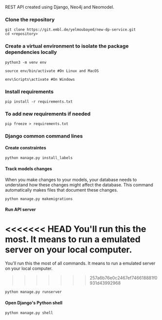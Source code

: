 REST API created using Django, Neo4j and Neomodel.

### Clone the repository
~~~
git clone https://git.embl.de/yelmoubayed/new-dp-service.git    
cd <repository>
~~~

### Create a virtual environment to isolate the package dependencies locally
~~~
python3 -m venv env 
~~~
~~~
source env/bin/activate #On Linux and MacOS  
~~~
~~~
env\Scripts\activate #On Windows    
~~~

### Install requirements
~~~
pip install -r requirements.txt
~~~

### To add new requirements if needed 
~~~
pip freeze > requirements.txt
~~~

### Django common command lines

#### Create constraintes
~~~
python manage.py install_labels 
~~~

#### Track models changes
When you make changes to your models, your database needs to understand how these changes might affect the database. This command automatically makes files that document these changes.
~~~
python manage.py makemigrations
~~~

#### Run API server
<<<<<<< HEAD
You'll run this the most. It means to run a emulated server on your local computer.
=======
You'll run this the most of all commands. It means to run a emulated server on your local computer.
>>>>>>> 257a6b76e0c2467ef746618881f0931d43992968
~~~
python manage.py runserver
~~~

#### Open Django's Python shell
~~~
python manage.py shell
~~~
